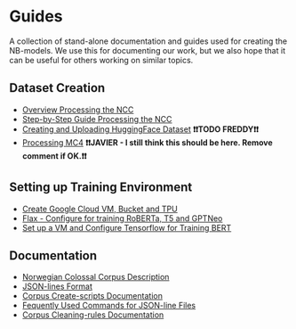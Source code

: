 # Guides
A collection of stand-alone documentation and guides used for creating the NB-models. We use this for documenting our work, but we also hope that it can be useful for others working on similar topics. 

## Dataset Creation
* [Overview Processing the NCC](processing_NCC.md)
* [Step-by-Step Guide Processing the NCC](step_by_step_guide.md)
* [Creating and Uploading HuggingFace Dataset](creating_huggingface_dataset.md) **❗❗TODO FREDDY❗❗**
* [Processing MC4](prepare_common_crawl.md) **❗❗JAVIER - I still think this should be here. Remove comment if OK.❗❗**

## Setting up Training Environment
* [Create Google Cloud VM, Bucket and TPU](create_vm_bucket_tpu_tensorflow.md)
* [Flax - Configure for training RoBERTa, T5 and GPTNeo](configure_flax.md)
* [Set up a VM and Configure Tensorflow for Training BERT](configure_vm_tensorflow.md)

## Documentation
* [Norwegian Colossal Corpus Description](corpus_description.md)
* [JSON-lines Format](json_format.md)
* [Corpus Create-scripts Documentation](create_scripts.md)
* [Fequently Used Commands for JSON-line Files](json_commands.md)
* [Corpus Cleaning-rules Documentation](cleaning_rules_description.md)




